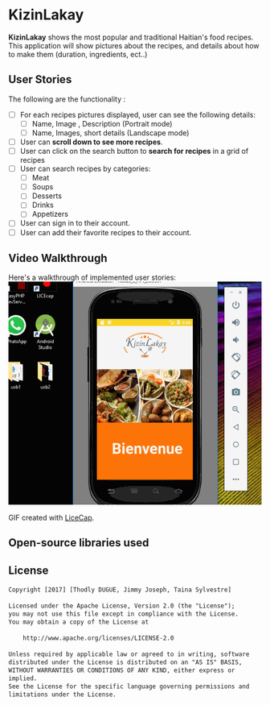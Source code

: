 # KizinLakay
**KizinLakay** shows the most popular and traditional Haitian's food recipes. This application will show pictures about the recipes, and details about how to make them (duration, ingredients, ect..)

## User Stories

The following are the functionality :

* [ ] For each recipes pictures displayed, user can see the following details:
  * [ ] Name, Image , Description  (Portrait mode)
  * [ ] Name, Images, short details (Landscape mode)
* [ ] User can **scroll down to see more recipes**. 
* [ ] User can click on the search button to **search for recipes** in a grid of recipes
* [ ] User can search recipes by categories:
  * [ ] Meat
  * [ ] Soups
  * [ ] Desserts
  * [ ] Drinks
  * [ ] Appetizers
* [ ] User can sign in to their account.  
* [ ] User can add their favorite recipes to their account.
  
 ## Video Walkthrough

Here's a walkthrough of implemented user stories:
<img src='https://github.com/TeamKizinLakay/KizinLakay/blob/master/KizinLakay.gif' title='Video Walkthrough' width='' alt='Video Walkthrough' />

GIF created with [LiceCap](http://www.cockos.com/licecap/).

## Open-source libraries used 
## License

    Copyright [2017] [Thodly DUGUE, Jimmy Joseph, Taina Sylvestre]

    Licensed under the Apache License, Version 2.0 (the "License");
    you may not use this file except in compliance with the License.
    You may obtain a copy of the License at

        http://www.apache.org/licenses/LICENSE-2.0

    Unless required by applicable law or agreed to in writing, software
    distributed under the License is distributed on an "AS IS" BASIS,
    WITHOUT WARRANTIES OR CONDITIONS OF ANY KIND, either express or implied.
    See the License for the specific language governing permissions and
    limitations under the License.
